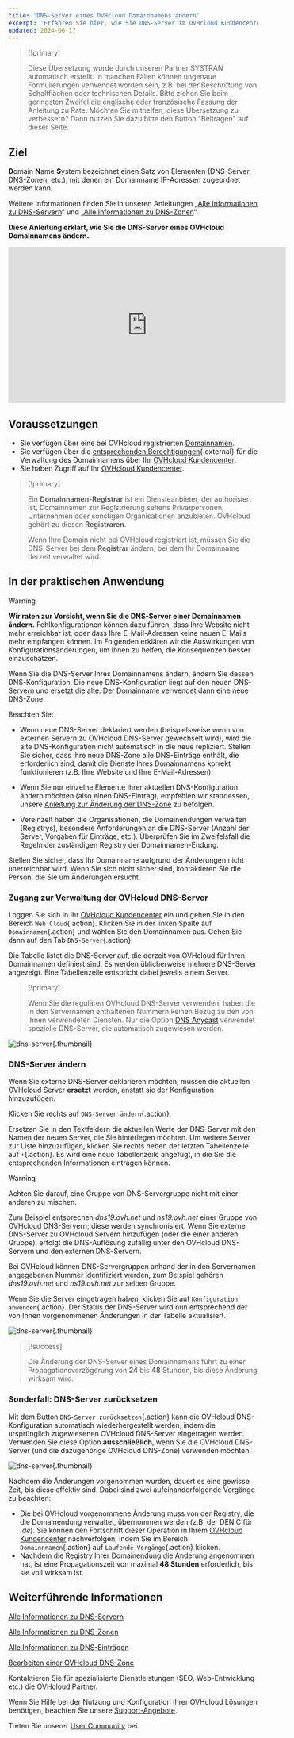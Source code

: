 ```yaml
---
title: 'DNS-Server eines OVHcloud Domainnamens ändern'
excerpt: 'Erfahren Sie hier, wie Sie DNS-Server im OVHcloud Kundencenter bearbeiten'
updated: 2024-06-17
---
```


> [!primary]
>
> Diese Übersetzung wurde durch unseren Partner SYSTRAN automatisch erstellt. In manchen Fällen können ungenaue Formulierungen verwendet worden sein, z.B. bei der Beschriftung von Schaltflächen oder technischen Details. Bitte ziehen Sie beim geringsten Zweifel die englische oder französische Fassung der Anleitung zu Rate. Möchten Sie mithelfen, diese Übersetzung zu verbessern? Dann nutzen Sie dazu bitte den Button "Beitragen" auf dieser Seite.
>

## Ziel

**D**omain **N**ame **S**ystem bezeichnet einen Satz von Elementen (DNS-Server, DNS-Zonen, etc.), mit denen ein Domainname IP-Adressen zugeordnet werden kann.

Weitere Informationen finden Sie in unseren Anleitungen „[Alle Informationen zu DNS-Servern](/pages/web_cloud/domains/dns_server_general_information)“ und „[Alle Informationen zu DNS-Zonen](/pages/web_cloud/domains/dns_zone_general_information)“.

**Diese Anleitung erklärt, wie Sie die DNS-Server eines OVHcloud Domainnamens ändern.**

<iframe width="560" height="315" src="https://www.youtube-nocookie.com/embed/BvrUi26ShzI" frameborder="0" allow="accelerometer; autoplay; clipboard-write; encrypted-media; gyroscope; picture-in-picture" allowfullscreen></iframe>

## Voraussetzungen

- Sie verfügen über eine bei OVHcloud registrierten [Domainnamen](/links/web/domains).
- Sie verfügen über die [entsprechenden Berechtigungen](/pages/account_and_service_management/account_information/managing_contacts){.external} für die Verwaltung des Domainnamens über Ihr [OVHcloud Kundencenter](/links/manager).
- Sie haben Zugriff auf Ihr [OVHcloud Kundencenter](/links/manager).

> [!primary]
>
> Ein **Domainnamen-Registrar** ist ein Diensteanbieter, der authorisiert ist, Domainnamen zur Registrierung seitens Privatpersonen, Unternehmen oder sonstigen Organisationen anzubieten. OVHcloud gehört zu diesen **Registraren**.
>
> Wenn Ihre Domain nicht bei OVHcloud registriert ist, müssen Sie die DNS-Server bei dem **Registrar** ändern, bei dem Ihr Domainname derzeit verwaltet wird.
>

## In der praktischen Anwendung

> [!warning]
>
> **Wir raten zur Vorsicht, wenn Sie die DNS-Server einer Domainnamen ändern.** Fehlkonfigurationen können dazu führen, dass Ihre Website nicht mehr erreichbar ist, oder dass Ihre E-Mail-Adressen keine neuen E-Mails mehr empfangen können. Im Folgenden erklären wir die Auswirkungen von Konfigurationsänderungen, um Ihnen zu helfen, die Konsequenzen besser einzuschätzen.
>

Wenn Sie die DNS-Server Ihres Domainnamens ändern, ändern Sie dessen DNS-Konfiguration. Die neue DNS-Konfiguration liegt auf den neuen DNS-Servern und ersetzt die alte. Der Domainname verwendet dann eine neue DNS-Zone.

Beachten Sie:

- Wenn neue DNS-Server deklariert werden (beispielsweise wenn von externen Servern zu OVHcloud DNS-Server gewechselt wird), wird die alte DNS-Konfiguration nicht automatisch in die neue repliziert. Stellen Sie sicher, dass Ihre neue DNS-Zone alle DNS-Einträge enthält, die erforderlich sind, damit die Dienste Ihres Domainnamens korrekt funktionieren (z.B. Ihre Website und Ihre E-Mail-Adressen).

- Wenn Sie nur einzelne Elemente Ihrer aktuellen DNS-Konfiguration ändern möchten (also einen DNS-Eintrag), empfehlen wir stattdessen, unsere [Anleitung zur Änderung der DNS-Zone](/pages/web_cloud/domains/dns_zone_edit) zu befolgen.

- Vereinzelt haben die Organisationen, die Domainendungen verwalten (Registrys), besondere Anforderungen an die DNS-Server (Anzahl der Server, Vorgaben für Einträge, etc.). Überprüfen Sie im Zweifelsfall die Regeln der zuständigen Registry der Domainnamen-Endung.

Stellen Sie sicher, dass Ihr Domainname aufgrund der Änderungen nicht unerreichbar wird. Wenn Sie sich nicht sicher sind, kontaktieren Sie die Person, die Sie um Änderungen ersucht.

### Zugang zur Verwaltung der OVHcloud DNS-Server

Loggen Sie sich in Ihr [OVHcloud Kundencenter](/links/manager) ein und gehen Sie in den Bereich `Web Cloud`{.action}. Klicken Sie in der linken Spalte auf `Domainnamen`{.action} und wählen Sie den Domainnamen aus. Gehen Sie dann auf den Tab `DNS-Server`{.action}.

Die Tabelle listet die DNS-Server auf, die derzeit von OVHcloud für Ihren Domainnamen definiert sind. Es werden üblicherweise mehrere DNS-Server angezeigt. Eine Tabellenzeile entspricht dabei jeweils einem Server.

> [!primary]
>
> Wenn Sie die regulären OVHcloud DNS-Server verwenden, haben die in den Servernamen enthaltenen Nummern keinen Bezug zu den von Ihnen verwendeten Diensten. Nur die Option [DNS Anycast](/links/web/domains-options) verwendet spezielle DNS-Server, die automatisch zugewiesen werden. 

![dns-server](/pages/assets/screens/control_panel/product-selection/web-cloud/domain-dns/dns-servers/tab.png){.thumbnail}

### DNS-Server ändern

Wenn Sie externe DNS-Server deklarieren möchten, müssen die aktuellen OVHcloud Server **ersetzt** werden, anstatt sie der Konfiguration hinzuzufügen.

Klicken Sie rechts auf `DNS-Server ändern`{.action}.

Ersetzen Sie in den Textfeldern die aktuellen Werte der DNS-Server mit den Namen der neuen Server, die Sie hinterlegen möchten. Um weitere Server zur Liste hinzuzufügen, klicken Sie rechts neben der letzten Tabellenzeile auf `+`{.action}. Es wird eine neue Tabellenzeile angefügt, in die Sie die entsprechenden Informationen eintragen können.

> [!warning]
>
> Achten Sie darauf, eine Gruppe von DNS-Servergruppe nicht mit einer anderen zu mischen. 
>
> Zum Beispiel entsprechen *dns19.ovh.net* und *ns19.ovh.net* einer Gruppe von OVHcloud DNS-Servern; diese werden synchronisiert. Wenn Sie externe DNS-Server zu OVHcloud Servern hinzufügen (oder die einer anderen Gruppe), erfolgt die DNS-Auflösung zufällig unter den OVHcloud DNS-Servern und den externen DNS-Servern.
>
> Bei OVHcloud können DNS-Servergruppen anhand der in den Servernamen angegebenen Nummer identifiziert werden, zum Beispiel gehören *dns19.ovh.net* und *ns19.ovh.net* zur selben Gruppe.
>

Wenn Sie die Server eingetragen haben, klicken Sie auf `Konfiguration anwenden`{.action}. Der Status der DNS-Server wird nun entsprechend der von Ihnen vorgenommenen Änderungen in der Tabelle aktualisiert.

![dns-server](/pages/assets/screens/control_panel/product-selection/web-cloud/domain-dns/dns-servers/edit-dns-servers.png){.thumbnail}

> [!success]
>
> Die Änderung der DNS-Server eines Domainnamens führt zu einer Propagationsverzögerung von **24** bis **48** Stunden, bis diese Änderung wirksam wird.
>

### Sonderfall: DNS-Server zurücksetzen 

Mit dem Button `DNS-Server zurücksetzen`{.action} kann die OVHcloud DNS-Konfiguration automatisch wiederhergestellt werden, indem die ursprünglich zugewiesenen OVHcloud DNS-Server eingetragen werden. Verwenden Sie diese Option **ausschließlich**, wenn Sie die OVHcloud DNS-Server (und die dazugehörige OVHcloud DNS-Zone) verwenden möchten.

![dns-server](/pages/assets/screens/control_panel/product-selection/web-cloud/domain-dns/dns-servers/reset-the-dns-servers.png){.thumbnail}

Nachdem die Änderungen vorgenommen wurden, dauert es eine gewisse Zeit, bis diese effektiv sind. Dabei sind zwei aufeinanderfolgende Vorgänge zu beachten:

- Die bei OVHcloud vorgenommene Änderung muss von der Registry, die die Domainendung verwaltet, übernommen werden (z.B. der DENIC für *.de*). Sie können den Fortschritt dieser Operation in Ihrem [OVHcloud Kundencenter](/links/manager) nachverfolgen, indem Sie im Bereich `Domainnnamen`{.action} auf `Laufende Vorgänge`{.action} klicken.
- Nachdem die Registry Ihrer Domainendung die Änderung angenommen hat, ist eine Propagationszeit von maximal **48 Stunden** erforderlich, bis sie voll wirksam ist.

## Weiterführende Informationen

[Alle Informationen zu DNS-Servern](/pages/web_cloud/domains/dns_server_general_information)

[Alle Informationen zu DNS-Zonen](/pages/web_cloud/domains/dns_zone_general_information)

[Alle Informationen zu DNS-Einträgen](/pages/web_cloud/domains/dns_zone_records)

[Bearbeiten einer OVHcloud DNS-Zone](/pages/web_cloud/domains/dns_zone_edit)

Kontaktieren Sie für spezialisierte Dienstleistungen (SEO, Web-Entwicklung etc.) die [OVHcloud Partner](/links/partner).
 
Wenn Sie Hilfe bei der Nutzung und Konfiguration Ihrer OVHcloud Lösungen benötigen, beachten Sie unsere [Support-Angebote](/links/support).
 
Treten Sie unserer [User Community](/links/community) bei.